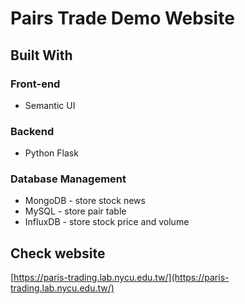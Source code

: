 # Pairs Trade Demo Website

## Built With

### Front-end
* Semantic UI

### Backend
* Python Flask

### Database Management
* MongoDB - store stock news
* MySQL - store pair table
* InfluxDB - store stock price and volume


## Check website
[https://paris-trading.lab.nycu.edu.tw/](https://paris-trading.lab.nycu.edu.tw/)
